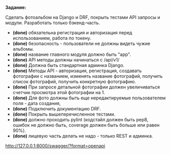 **Задание:**

Сделать фотоальбом на Django и DRF, покрыть тестами API запросы и модули. 
Разработать только бэкенд-часть.
- **(done)** обязательна регистрация и авторизация перед использованием, работа по токену.
- **(done)** безопасность - пользователи не должны видеть чужие альбомы.
- **(done)** название главного модуля должно быть "app".
- **(done)** API методы должны начинаться с /api/v1/
- **(done)** Должна быть стандартная админка Django.
- **(done)** Методы API - авторизация, регистрация, создавать фотографии с названием, изменять название фотографий, получить список фотографий, получить конкретную фотографию.
- **(done)** При запросе детальной фотографии должен увеличиваться счетчик просмотра этой фотографии на 1.
- **(done)** Для фото должны быть еще нередактируемые пользователем поля - дата создания, 
- **(done)** Подключить документацию DRF.
- **(done)** Покрыть вышеперечисленное тестами.
- **(done)** должно проходить pylint (кодстайл должен быть pep8, ошибок не должно быть, coverage должен быть больше или равен 90%).
- **(done)** лицевую часть делать не надо - только REST и админка.

http://127.0.0.1:8000/swagger/?format=openapi